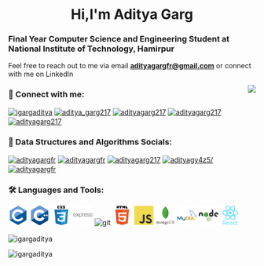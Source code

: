 <h1 align="center">Hi,I'm Aditya Garg</h1>
<h3 >Final Year Computer Science and Engineering Student at National Institute of Technology, Hamirpur</h3>

Feel free to reach out to me via email **adityagargfr@gmail.com** or connect with me on LinkedIn



<img align="right" height="150" src="https://steamuserimages-a.akamaihd.net/ugc/146759880545142160/02F5B993DC85C9789EC557D1FCB3D16740D4A8C1/?imw=5000&imh=5000&ima=fit&impolicy=Letterbox&imcolor=%23000000&letterbox=false"  />
<h3 align="left">🔗 Connect with me:</h3>
<p align="left">
<a href="https://linkedin.com/in/igargaditya" target="blank"><img align="center" src="https://raw.githubusercontent.com/rahuldkjain/github-profile-readme-generator/master/src/images/icons/Social/linked-in-alt.svg" alt="igargaditya" height="30" width="40" /></a>
<a href="https://twitter.com/aditya_garg217" target="blank"><img align="center" src="https://raw.githubusercontent.com/rahuldkjain/github-profile-readme-generator/master/src/images/icons/Social/twitter.svg" alt="aditya_garg217" height="30" width="40" /></a>
<a href="https://instagram.com/aditya_garg21" target="blank"><img align="center" src="https://raw.githubusercontent.com/rahuldkjain/github-profile-readme-generator/master/src/images/icons/Social/instagram.svg" alt="adityagarg217" height="30" width="40" /></a>
 <a href="https://www.reddit.com/user/AdeptnessNew8008/" target="blank"><img align="center" src="https://images.squarespace-cdn.com/content/v1/5c5554d316b64061c6f8a20d/1630949829757-WXNOUZ8R4QQCXMIY4YMG/What-Is-The-Reddit-Logo-Called.png" alt="adityagarg217" height="39" width="40" /></a>
 <a href="https://discord.com/invite/UEe9rzZzGA" target="blank"><img align="center" src="https://cdn.prod.website-files.com/6257adef93867e50d84d30e2/636e0a6a49cf127bf92de1e2_icon_clyde_blurple_RGB.png" alt="adityagarg217" height="30" width="40" /></a>

 
</p>


<h3 align="left">📜 Data Structures and Algorithms Socials: </h3>
<p align="left">
 <a href="https://www.codechef.com/users/adityagargfr" target="blank"><img align="center" src="https://coding75.com/_next/static/media/codechef.f5d6ccca.png" alt="adityagargfr" height="30" width="40" /></a>
<a href="https://codeforces.com/profile/adityagargfr" target="blank"><img align="center" src="https://raw.githubusercontent.com/rahuldkjain/github-profile-readme-generator/master/src/images/icons/Social/codeforces.svg" alt="adityagargfr" height="30" width="40" /></a>
<a href="https://www.leetcode.com/adityagarg217" target="blank"><img align="center" src="https://raw.githubusercontent.com/rahuldkjain/github-profile-readme-generator/master/src/images/icons/Social/leet-code.svg" alt="adityagarg217" height="30" width="40" /></a>
 <a href="https://auth.geeksforgeeks.org/user/adityagy4z5/" target="blank"><img align="center" src="https://raw.githubusercontent.com/rahuldkjain/github-profile-readme-generator/master/src/images/icons/Social/geeks-for-geeks.svg" alt="adityagy4z5/" height="30" width="40" /></a>
 <a href="https://www.naukri.com/code360/profile/390fe151-ed51-4aa9-9eaa-9ccfcf0cfd01" target="blank"><img align="center" src="https://encrypted-tbn0.gstatic.com/images?q=tbn:ANd9GcR9t9UxtLvKlyy9ziOJMyMHBRAukK7jgFYLmw&s" alt="adityagargfr" height="35" width="35" /></a>
</p>

<h3 align="left">🛠 Languages and Tools:</h3>
<p align="left">  
 <img src="https://raw.githubusercontent.com/devicons/devicon/master/icons/c/c-original.svg" alt="c" width="40" height="40"/>
 <img src="https://raw.githubusercontent.com/devicons/devicon/master/icons/cplusplus/cplusplus-original.svg" alt="cplusplus" width="40" height="40"/>  
 <img src="https://raw.githubusercontent.com/devicons/devicon/master/icons/css3/css3-original-wordmark.svg" alt="css3" width="40" height="40"/> 
 <img src="https://raw.githubusercontent.com/devicons/devicon/master/icons/express/express-original-wordmark.svg" alt="express" width="40" height="40"/> 
 <img src="https://www.vectorlogo.zone/logos/git-scm/git-scm-icon.svg" alt="git" width="40" height="40"/> 
 <img src="https://raw.githubusercontent.com/devicons/devicon/master/icons/html5/html5-original-wordmark.svg" alt="html5" width="40" height="40"/> 
 <img src="https://raw.githubusercontent.com/devicons/devicon/master/icons/javascript/javascript-original.svg" alt="javascript" width="40" height="40"/> 
 <img src="https://raw.githubusercontent.com/devicons/devicon/master/icons/mongodb/mongodb-original-wordmark.svg" alt="mongodb" width="40" height="40"/> 
 <img src="https://raw.githubusercontent.com/devicons/devicon/master/icons/mysql/mysql-original-wordmark.svg" alt="mysql" width="40" height="40"/> 
 <img src="https://raw.githubusercontent.com/devicons/devicon/master/icons/nodejs/nodejs-original-wordmark.svg" alt="nodejs" width="40" height="40"/>
 <img src="https://raw.githubusercontent.com/devicons/devicon/master/icons/react/react-original-wordmark.svg" alt="react" width="40" height="40"/> 
 </p>

<p><img align="center" src="https://github-readme-streak-stats.herokuapp.com/?user=igargaditya&theme=dark" alt="igargaditya" /></p>
<p align="left"> <img src="https://komarev.com/ghpvc/?username=igargaditya&label=Profile%20views&color=b4b5b6&style=flat-square" alt="igargaditya" /> </p>
